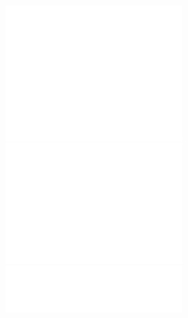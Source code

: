 <div align="center">
  <img  src="/github-metrics.svg" alt="Metrics" width="400">
  <img  src="/metrics.plugin.isocalendar.fullyear.svg" alt="Metrics" width="400">
  <img  src="/metrics.plugin.languages.details.svg" alt="Metrics" width="400">
</div>
